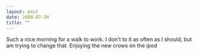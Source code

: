 ```yaml
---
layout: post
date: 2008-07-30
title: ""
---
```

Such a nice morning for a walk to work. I don't to it as often as I should, but am trying to change that. Enjoying the new crows on the ipod